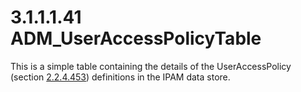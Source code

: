 <html dir="LTR" xmlns:mshelp="http://msdn.microsoft.com/mshelp" xmlns:ddue="http://ddue.schemas.microsoft.com/authoring/2003/5" xmlns:xlink="http://www.w3.org/1999/xlink" xmlns:tool="http://www.microsoft.com/tooltip">
 <body>
 <div id="header">
 <h1 class="heading">3.1.1.1.41 ADM_UserAccessPolicyTable</h1>
 </div>
 <div id="mainSection">
 <div id="mainBody">
 <div id="allHistory" class="saveHistory"></div>
 <div id="sectionSection0" class="section" name="collapseableSection">
 

<p>This is a simple table containing the details of the
UserAccessPolicy (section <a href="73fd8f5d-59ee-48e7-98f2-55cd0d123c60.md">2.2.4.453</a>)
definitions in the IPAM data store.</p>


 </div>
 </div>
 </div>
 </body>
</html>